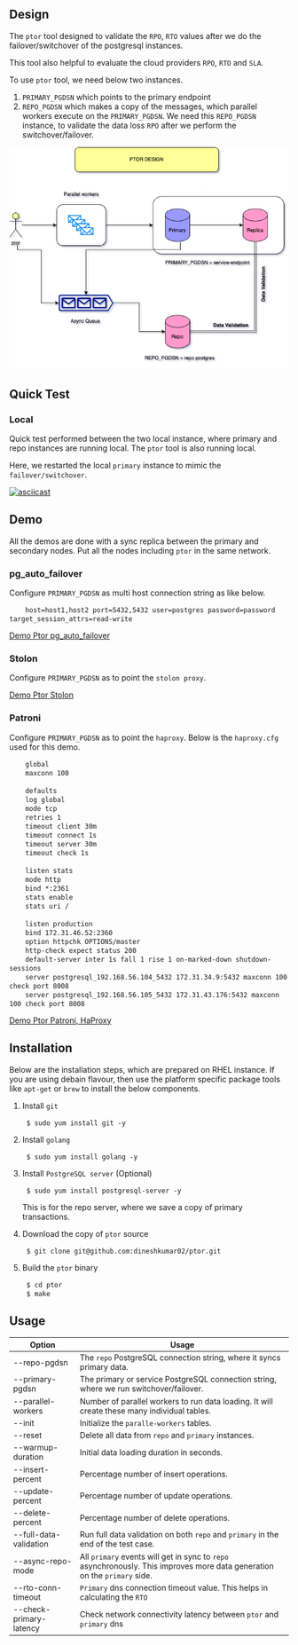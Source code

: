 ## Design
The `ptor` tool designed to validate the `RPO`, `RTO` values
after we do the failover/switchover of the postgresql instances.

This tool also helpful to evaluate the cloud providers `RPO`, `RTO` and `SLA`.

To use `ptor` tool, we need below two instances.

1. `PRIMARY_PGDSN` which points to the primary endpoint
2. `REPO_PGDSN` which makes a copy of the messages, which parallel workers execute on the `PRIMARY_PGDSN`.
We need this `REPO_PGDSN` instance, to validate the data loss `RPO` after we perform the switchover/failover.

![](./ptor.png)
## Quick Test

### Local
Quick test performed between the two local instance, where primary and repo instances are running local. The `ptor` tool is also running local.

Here, we restarted the local `primary` instance to mimic the `failover/switchover`.

[![asciicast](https://asciinema.org/a/2MRLVcmL2cm7V4eWCtM9rj0Yf.svg)](https://asciinema.org/a/2MRLVcmL2cm7V4eWCtM9rj0Yf)


## Demo
All the demos are done with a sync replica between the primary and secondary nodes. Put all the nodes including `ptor` in the same network. 

### pg_auto_failover
Configure `PRIMARY_PGDSN` as multi host connection string as like below.

        host=host1,host2 port=5432,5432 user=postgres password=password target_session_attrs=read-write

[Demo Ptor pg_auto_failover](https://youtu.be/_0vhXn0HbWU)

### Stolon
Configure `PRIMARY_PGDSN` as to point the `stolon proxy`.

[Demo Ptor Stolon](https://youtu.be/SDriI00HNbM)

### Patroni
Configure `PRIMARY_PGDSN` as to point the `haproxy`.
Below is the `haproxy.cfg` used for this demo.

        global
        maxconn 100

        defaults
        log global
        mode tcp
        retries 1
        timeout client 30m
        timeout connect 1s
        timeout server 30m
        timeout check 1s

        listen stats
        mode http
        bind *:2361
        stats enable
        stats uri /

        listen production
        bind 172.31.46.52:2360
        option httpchk OPTIONS/master
        http-check expect status 200
        default-server inter 1s fall 1 rise 1 on-marked-down shutdown-sessions
        server postgresql_192.168.56.104_5432 172.31.34.9:5432 maxconn 100 check port 8008
        server postgresql_192.168.56.105_5432 172.31.43.176:5432 maxconn 100 check port 8008


[Demo Ptor Patroni, HaProxy](https://youtu.be/NoDMljx8_Q0)



## Installation

Below are the installation steps, which are prepared on RHEL instance. If you are using debain flavour, then use the platform specific package tools like `apt-get` or `brew` to install the below components.


1. Install `git`

        $ sudo yum install git -y

2. Install `golang`

        $ sudo yum install golang -y
        

3. Install `PostgreSQL server` (Optional)

        $ sudo yum install postgresql-server -y

    This is for the repo server, where we save a copy of primary transactions.

4. Download the copy of `ptor` source

        $ git clone git@github.com:dineshkumar02/ptor.git

5. Build the `ptor` binary

        $ cd ptor
        $ make

## Usage
| Option                 | Usage                                                                                                                     |
|------------------------|---------------------------------------------------------------------------------------------------------------------------|
| --repo-pgdsn           | The `repo` PostgreSQL connection string, where it syncs primary data.                                                     |
| --primary-pgdsn        | The primary or service PostgreSQL connection string, where we run switchover/failover.                                    |
| --parallel-workers     | Number of parallel workers to run data loading. It will create these many individual tables.                              |
| --init                 | Initialize the `paralle-workers` tables.                                                                                  |
| --reset                | Delete all data from `repo` and `primary` instances.                                                                      |
| --warmup-duration      | Initial data loading duration in seconds.                                                                                 |
| --insert-percent       | Percentage number of insert operations.                                                                                   |
| --update-percent       | Percentage number of update operations.                                                                                   |
| --delete-percent       | Percentage number of delete operations.                                                                                   |
| --full-data-validation | Run full data validation on both `repo` and `primary` in the end of the test case.                                        |
| --async-repo-mode      | All `primary` events will get in sync to `repo` asynchronously. This improves more data generation on the `primary` side. |
| --rto-conn-timeout           | `Primary` dns connection timeout value. This helps in calculating the `RTO` |
| --check-primary-latency      | Check network connectivity latency between `ptor` and  `primary` dns |